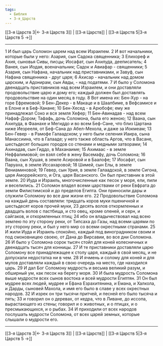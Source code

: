 ```yaml
---
tags:
  - Библия
  - 3-я_Царств
---
```

[[3-я Царств 3|← 3-я Царств 3]] | [[3-я Царств]] | [[3-я Царств 5|3-я Царств 5 →]]

---
1 И был царь Соломон царем над всем Израилем.
2 И вот начальники, которые были у него: Азария, сын Садока священника;
3 Елихореф и Ахия, сыновья Сивы, писцы; Иосафат, сын Ахилуда, дееписатель;
4 Ванея, сын Иодая, военачальник; Садок и Авиафар - священники;
5 Азария, сын Нафана, начальник над приставниками, и Завуф, сын Нафана священника - друг царя;
6 Ахисар - начальник над домом царским, и Адонирам, сын Авды, - над податями.
7 И было у Соломона двенадцать приставников над всем Израилем, и они доставляли продовольствие царю и дому его; каждый должен был доставлять продовольствие на один месяц в году.
8 Вот имена их: Бен-Хур - на горе Ефремовой;
9 Бен-Декер - в Макаце и в Шаалбиме, в Вефсамисе и в Елоне и в Беф-Ханане;
10 Бен-Хесед - в Арюбофе; ему же принадлежал Соко и вся земля Хефер;
11 Бен-Авинадав - над всем Нафаф-Дором; Тафафь, дочь Соломона, была его женою;
12 Ваана, сын Ахилуда, в Фаанахе и Мегиддо и во всем Беф-Сане, что близ Цартана ниже Иезрееля, от Беф-Сана до Абел-Мехола, и даже за Иокмеам;
13 Бен-Гевер - в Рамофе Галаадском; у него были селения Иаира, сына Манассиина, что в Галааде; у него также область Аргов, что в Васане, шестьдесят больших городов со стенами и медными затворами;
14 Ахинадав, сын Гиддо, в Маханаиме;
15 Ахимаас - в земле Неффалимовой; он взял себе в жену Васемафу, дочь Соломона;
16 Ваана, сын Хушая, в земле Асировой и в Баалофе;
17 Иосафат, сын Паруаха, в земле Иссахаровой;
18 Шимей, сын Елы, в земле Вениаминовой;
19 Гевер, сын Урия, в земле Галаадской, в земле Сигона, царя Аморрейского, и Ога, царя Васанского. Он был приставник в этой земле.
20 Иуда и Израиль, многочисленные как песок у моря, ели, пили и веселились.
21 Соломон владел всеми царствами от реки Евфрата до земли Филистимской и до пределов Египта. Они приносили дары и служили Соломону во все дни жизни его.
22 Продовольствие Соломона на каждый день составляли: тридцать коров муки пшеничной и шестьдесят коров прочей муки,
23 десять волов откормленных и двадцать волов с пастбища, и сто овец, кроме оленей, и серн, и сайгаков, и откормленных птиц;
24 ибо он владычествовал над всею землею по эту сторону реки, от Типсаха до Газы, над всеми царями по эту сторону реки, и был у него мир со всеми окрестными странами.
25 И жили Иуда и Израиль спокойно, каждый под виноградником своим и под смоковницею своею, от Дана до Вирсавии, во все дни Соломона.
26 И было у Соломона сорок тысяч стойл для коней колесничных и двенадцать тысяч для конницы.
27 И те приставники доставляли царю Соломону все принадлежащее к столу царя, каждый в свой месяц, и не допускали недостатка ни в чем.
28 И ячмень и солому для коней и для мулов доставляли каждый в свою очередь на место, где находился царь.
29 И дал Бог Соломону мудрость и весьма великий разум, и обширный ум, как песок на берегу моря.
30 И была мудрость Соломона выше мудрости всех сынов востока и всей мудрости Египтян.
31 Он был мудрее всех людей, мудрее и Ефана Езрахитянина, и Емана, и Халкола, и Дарды, сыновей Махола, и имя его было в славе у всех окрестных народов.
32 И изрек он три тысячи притчей, и песней его было тысяча и пять;
33 и говорил он о деревах, от кедра, что в Ливане, до иссопа, вырастающего из стены; говорил и о животных, и о птицах, и о пресмыкающихся, и о рыбах.
34 И приходили от всех народов послушать мудрости Соломона, от всех царей земных, которые слышали о мудрости его.

---
[[3-я Царств 3|← 3-я Царств 3]] | [[3-я Царств]] | [[3-я Царств 5|3-я Царств 5 →]]
